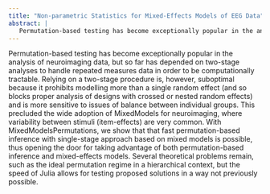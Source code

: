 ```yaml
---
title: "Non-parametric Statistics for Mixed-Effects Models of EEG Data"
abstract: |
   Permutation-based testing has become exceptionally popular in the analysis of neuroimaging data, but so far has depended on two-stage analyses to handle repeated measures data [bene: other reason that is missing here is the lack of tools & lack of modelling autocorrelation,but I guess the later is more unfold-topic] in order to be computationally tractable. We introduce MixedModelsPermutations to perform fast permutation-based inference on mixed models. Using mixed models instead of a two-stage approach allows us to properly represent crossed and nested designs, explicitly modelling multiple sources of variability and unbalanced designs [bene: I'm not sure the publikum will know what unbalanced designs are]
---
```


Permutation-based testing has become exceptionally popular in the analysis of neuroimaging data, but so far has depended on two-stage analyses to handle repeated measures data in order to be computationally tractable. 
Relying on a two-stage procedure is, however, suboptimal because it prohibits modelling more than a single random effect (and so blocks proper analysis of designs with crossed or nested random effects) and is more sensitive to issues of balance between individual groups. This precluded the wide adoption of MixedModels for neuroimaging, where variability between stimuli (item-effects) are very common.
With MixedModelsPermutations, we show that that fast permutation-based inference with single-stage approach based on mixed models is possible, thus opening the door for taking advantage of both permutation-based inference and mixed-effects models.
Several theoretical problems remain, such as the ideal permutation regime in a hierarchical context, but the speed of Julia allows for testing proposed solutions in a way not previously possible.
